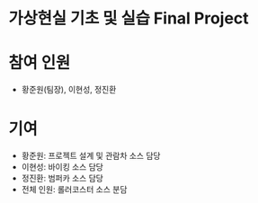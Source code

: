 # 가상현실 기초 및 실습 Final Project

# 참여 인원
- 황준원(팀장), 이현성, 정진환

# 기여
- 황준원: 프로젝트 설계 및 관람차 소스 담당
- 이현성: 바이킹 소스 담당
- 정진환: 범퍼카 소스 담당
- 전체 인원: 롤러코스터 소스 분담
